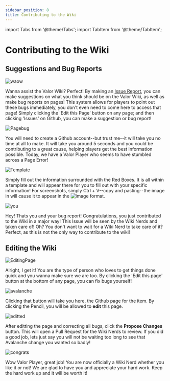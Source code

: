 ```yaml
---
sidebar_position: 8
title: Contributing to the Wiki
---
```


import Tabs from '@theme/Tabs';
import TabItem from '@theme/TabItem';

# Contributing to the Wiki

<Tabs>
  <TabItem value="Suggestions and Bug Reports" label="Suggestions and Bug Reports" default>

## Suggestions and Bug Reports

![waow](https://user-images.githubusercontent.com/106563707/193391705-217ad3e8-4181-45a7-aea2-da6c75735643.png)

Wanna assist the Valor Wiki? Perfect! By making an [Issue Report](https://github.com/Valor-Inc/Wiki/issues), you can make suggestions on what you think should be on the Valor Wiki, as well as make bug reports on pages! This system allows for players to point out these bugs immediately, you don't even need to come here to access that page! Simply clicking the 'Edit this Page' button on any page; and then clicking 'Issues' on Github, you can make a suggestion or bug report!

![Pagebug](https://user-images.githubusercontent.com/106563707/193392288-b6a99cd9-4307-4c2f-8ba3-81d103f715c1.png)

You will need to create a Github account--but trust me--it will take you no time at all to make. It will take you around 5 seconds and you could be contributing to a great cause, helping players get the best information possible. Today, we have a Valor Player who seems to have stumbled across a Page Error!

![Template](https://user-images.githubusercontent.com/106563707/193392473-69c87a71-e23d-4ff3-a7dc-d8218d6cb0d2.png)

Simply fill out the information surrounded with the Red Boxes. It is all within a template and will appear there for you to fill out with your specific information! For screenshots, simply Ctrl + V--copy and pasting--the image in will cause it to appear in the ![image](link) format.

![you](https://user-images.githubusercontent.com/106563707/193392624-d55753e8-4799-4bd7-8e85-00237f924fb7.png)

Hey! Thats you and your bug report! Congratulations, you just contributed to the Wiki in a major way! This Issue will be seen by the Wiki Nerds and taken care of! Oh? You don't want to wait for a Wiki Nerd to take care of it? Perfect, as this is not the only way to contribute to the wiki!

  </TabItem>
  <TabItem value="Editting the Wiki" label="Editting the Wiki">

## Editing the Wiki

![EditingPage](https://user-images.githubusercontent.com/106563707/193392739-004015f9-3814-4935-8412-871a4fb41d28.png)

Alright, I get it! You are the type of person who loves to get things done quick and you wanna make sure we are too. By clicking the 'Edit this page' button at the bottom of any page, you can fix bugs yourself!

![avalanche](https://user-images.githubusercontent.com/106563707/193392878-cccff701-0ae2-4afa-a18c-8d91790b331a.png)

Clicking that button will take you here, the Github page for the item. By clicking the Pencil, you will be allowed to **edit** this page.

![editted](https://user-images.githubusercontent.com/106563707/193393018-b8d8fef7-22f9-4bc7-ae0c-7a213e6cfeaf.png)

After editting the page and correcting all bugs, click the **Propose Changes** button. This will open a Pull Request for the Wiki Nerds to review. If you did a good job, lets just say you will not be waiting too long to see that Avalanche change you wanted so badly!

![congrats](https://user-images.githubusercontent.com/106563707/193393086-1f00a3ad-1b71-4ef6-bc17-0bd247a70f0a.png)

Wow Valor Player, great job! You are now officially a Wiki Nerd whether you like it or not! We are glad to have you and appreciate your hard work. Keep the hard work up and it will be worth it!

  </TabItem>
</Tabs>
